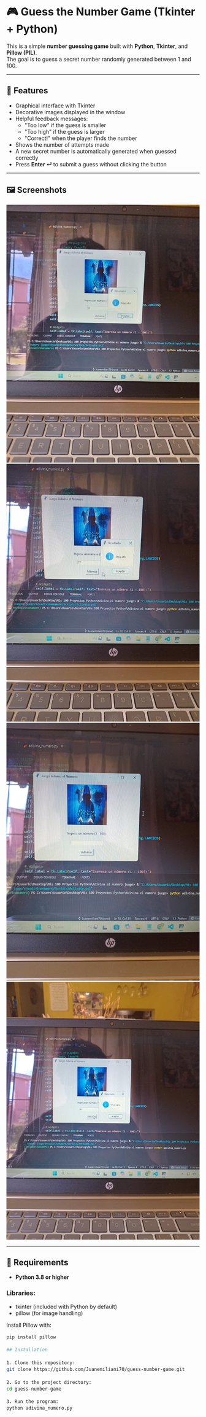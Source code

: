 
# 🎮 Guess the Number Game (Tkinter + Python)

This is a simple **number guessing game** built with **Python**, **Tkinter**, and **Pillow (PIL)**.  
The goal is to guess a secret number randomly generated between 1 and 100.

---

## 📌 Features

- Graphical interface with Tkinter  
- Decorative images displayed in the window  
- Helpful feedback messages:  
  - "Too low" if the guess is smaller  
  - "Too high" if the guess is larger  
  - "Correct!" when the player finds the number  
- Shows the number of attempts made  
- A new secret number is automatically generated when guessed correctly  
- Press **Enter ↵** to submit a guess without clicking the button  

---

## 🖼 Screenshots

![imagen_juego1](imagenes_juego/imagen_juego1.jpeg)
![imagen_juego2](imagenes_juego/imagen_juego2.jpeg)
![imagen_juego3](imagenes_juego/imagen_juego3.jpeg)
![imagen_juego4](imagenes_juego/imagen_juego4.jpeg)


---

## 🚀 Requirements

- **Python 3.8 or higher**  

### Libraries:

- tkinter (included with Python by default)  
- pillow (for image handling)  

Install Pillow with:  
```bash
pip install pillow

## Installation

1. Clone this repository:
git clone https://github.com/Juanemiliani70/guess-number-game.git

2. Go to the project directory:
cd guess-number-game

3. Run the program:
python adivina_numero.py

